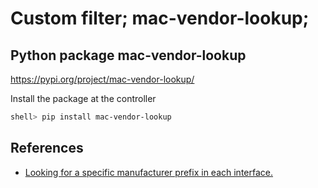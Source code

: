 # Custom filter; mac-vendor-lookup;


## Python package mac-vendor-lookup
https://pypi.org/project/mac-vendor-lookup/

Install the package at the controller

```Bash
shell> pip install mac-vendor-lookup
```

## References

* [Looking for a specific manufacturer prefix in each interface.](https://unix.stackexchange.com/questions/648250/ansible-matching-a-string-to-an-item-in-a-list/648273#648273)
